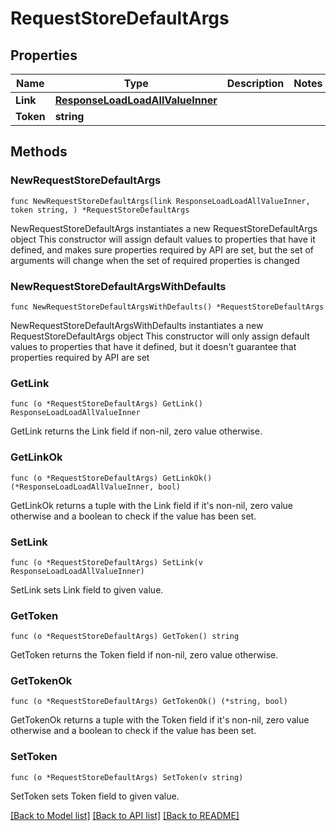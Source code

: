 # RequestStoreDefaultArgs

## Properties

Name | Type | Description | Notes
------------ | ------------- | ------------- | -------------
**Link** | [**ResponseLoadLoadAllValueInner**](ResponseLoadLoadAllValueInner.md) |  | 
**Token** | **string** |  | 

## Methods

### NewRequestStoreDefaultArgs

`func NewRequestStoreDefaultArgs(link ResponseLoadLoadAllValueInner, token string, ) *RequestStoreDefaultArgs`

NewRequestStoreDefaultArgs instantiates a new RequestStoreDefaultArgs object
This constructor will assign default values to properties that have it defined,
and makes sure properties required by API are set, but the set of arguments
will change when the set of required properties is changed

### NewRequestStoreDefaultArgsWithDefaults

`func NewRequestStoreDefaultArgsWithDefaults() *RequestStoreDefaultArgs`

NewRequestStoreDefaultArgsWithDefaults instantiates a new RequestStoreDefaultArgs object
This constructor will only assign default values to properties that have it defined,
but it doesn't guarantee that properties required by API are set

### GetLink

`func (o *RequestStoreDefaultArgs) GetLink() ResponseLoadLoadAllValueInner`

GetLink returns the Link field if non-nil, zero value otherwise.

### GetLinkOk

`func (o *RequestStoreDefaultArgs) GetLinkOk() (*ResponseLoadLoadAllValueInner, bool)`

GetLinkOk returns a tuple with the Link field if it's non-nil, zero value otherwise
and a boolean to check if the value has been set.

### SetLink

`func (o *RequestStoreDefaultArgs) SetLink(v ResponseLoadLoadAllValueInner)`

SetLink sets Link field to given value.


### GetToken

`func (o *RequestStoreDefaultArgs) GetToken() string`

GetToken returns the Token field if non-nil, zero value otherwise.

### GetTokenOk

`func (o *RequestStoreDefaultArgs) GetTokenOk() (*string, bool)`

GetTokenOk returns a tuple with the Token field if it's non-nil, zero value otherwise
and a boolean to check if the value has been set.

### SetToken

`func (o *RequestStoreDefaultArgs) SetToken(v string)`

SetToken sets Token field to given value.



[[Back to Model list]](../README.md#documentation-for-models) [[Back to API list]](../README.md#documentation-for-api-endpoints) [[Back to README]](../README.md)


